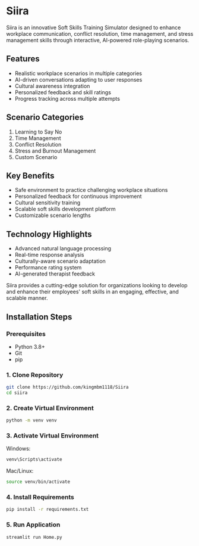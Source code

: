 # Siira

Siira is an innovative Soft Skills Training Simulator designed to enhance workplace communication, conflict resolution, time management, and stress management skills through interactive, AI-powered role-playing scenarios.

## Features

- Realistic workplace scenarios in multiple categories
- AI-driven conversations adapting to user responses
- Cultural awareness integration
- Personalized feedback and skill ratings
- Progress tracking across multiple attempts

## Scenario Categories

1. Learning to Say No
2. Time Management
3. Conflict Resolution
4. Stress and Burnout Management
5. Custom Scenario

## Key Benefits

- Safe environment to practice challenging workplace situations
- Personalized feedback for continuous improvement
- Cultural sensitivity training
- Scalable soft skills development platform
- Customizable scenario lengths

## Technology Highlights

- Advanced natural language processing
- Real-time response analysis
- Culturally-aware scenario adaptation
- Performance rating system
- AI-generated therapist feedback

Siira provides a cutting-edge solution for organizations looking to develop and enhance their employees' soft skills in an engaging, effective, and scalable manner.


## Installation Steps
### Prerequisites
* Python 3.8+
* Git
* pip
### 1. Clone Repository
```bash
git clone https://github.com/kingmbm1118/Siira
cd siira
```
### 2. Create Virtual Environment
```bash
python -m venv venv
```
### 3. Activate Virtual Environment
Windows:
```bash
venv\Scripts\activate
```
Mac/Linux:
```bash
source venv/bin/activate
```
### 4. Install Requirements
```bash
pip install -r requirements.txt
```
### 5. Run Application
```bash
streamlit run Home.py
```
